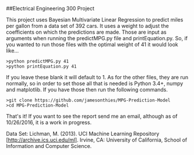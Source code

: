 ##Electrical Engineering 300 Project

This project uses Bayesian Multivariate Linear Regression to predict miles per gallon from a data set of 392 cars.
It uses a weight to adjust the coefficients on which the predictions are made. Those are input as arguments when running the predictMPG.py file and printEquation.py. So, if you wanted to run those files with the optimal weight of 41 it would look like...

    >python predictMPG.py 41
    >python printEquation.py 41

If you leave these blank it will default to 1. As for the other files, they are run normally, so in order to set those all that  is needed is Python 3.4+, numpy and matplotlib. If you have those then run the following commands.

    >git clone https://github.com/jamesonthies/MPG-Prediction-Model
    >cd MPG-Prediction-Model

That's it! If you want to see the report send me an email, although as of 10/26/2016, it is a work in progress.

Data Set: Lichman, M. (2013). UCI Machine Learning Repository [http://archive.ics.uci.edu/ml]. Irvine, CA: University of California, School of Information and Computer Science.
